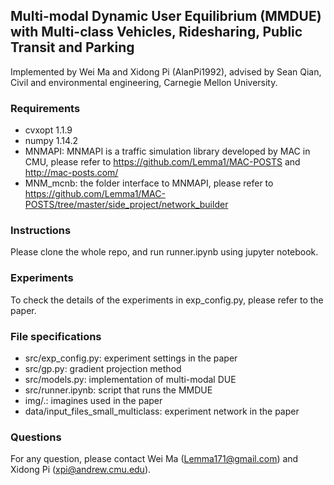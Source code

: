 ## Multi-modal Dynamic User Equilibrium (MMDUE) with Multi-class Vehicles, Ridesharing, Public Transit and Parking

Implemented by Wei Ma and Xidong Pi (AlanPi1992), advised by Sean Qian, Civil and environmental engineering, Carnegie Mellon University. 


### Requirements

- cvxopt 1.1.9
- numpy 1.14.2
- MNMAPI: MNMAPI is a traffic simulation library developed by MAC in CMU, please refer to https://github.com/Lemma1/MAC-POSTS and http://mac-posts.com/
- MNM_mcnb: the folder interface to MNMAPI, please refer to https://github.com/Lemma1/MAC-POSTS/tree/master/side_project/network_builder

### Instructions

Please clone the whole repo, and run runner.ipynb using jupyter notebook.

### Experiments

To check the details of the experiments in exp_config.py, please refer to the paper.

### File specifications

- src/exp_config.py: experiment settings in the paper
- src/gp.py: gradient projection method
- src/models.py: implementation of multi-modal DUE
- src/runner.ipynb: script that runs the MMDUE
- img/.: imagines used in the paper
- data/input_files_small_multiclass: experiment network in the paper


### Questions

For any question, please contact Wei Ma (Lemma171@gmail.com) and Xidong Pi (xpi@andrew.cmu.edu).